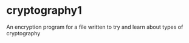 # cryptography1
An encryption program for a file written to try and learn about types of cryptography
